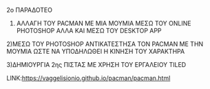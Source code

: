 2ο ΠΑΡΑΔΟΤΕΟ

1) ΑΛΛΑΓΗ ΤΟΥ PACΜΑΝ ΜΕ ΜΙΑ ΜΟΥΜΙΑ ΜΕΣΩ ΤΟΥ ONLINE PHOTOSHOP ΑΛΛΑ ΚΑΙ ΜΕΣΩ ΤΟΥ DESKTOP APP

2)MEΣΩ ΤΟΥ PHOTOSHOP ΑΝΤΙΚΑΤΕΣΤΗΣΑ ΤΟΝ PACMAN ΜΕ ΤΗΝ ΜΟΥΜΙΑ ΩΣΤΕ ΝΑ ΥΠΟΔΗΛΩΘΕΙ Η ΚΙΝΗΣΗ ΤΟΥ ΧΑΡΑΚΤΗΡΑ

3)ΔΗΜΙΟΥΡΓΙΑ 2ης ΠΙΣΤΑΣ ΜΕ ΧΡΗΣΗ ΤΟΥ ΕΡΓΑΛΕΙΟΥ TILED


LINK:https://vaggelisionio.github.io/pacman/pacman.html
